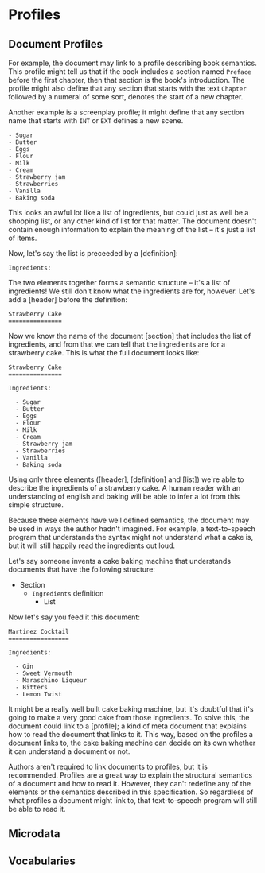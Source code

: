 Profiles
========

Document Profiles
-----------------

For example, the document may link to a profile describing book semantics. This profile might tell us that if the book includes a section named `Preface` before the first chapter, then that section is the book's introduction. The profile might also define that any section that starts with the text `Chapter` followed by a numeral of some sort, denotes the start of a new chapter.

Another example is a screenplay profile; it might define that any section name that starts with `INT` or `EXT` defines a new scene.


```
- Sugar
- Butter
- Eggs
- Flour
- Milk
- Cream
- Strawberry jam
- Strawberries
- Vanilla
- Baking soda
```

This looks an awful lot like a list of ingredients, but could just as well be a shopping list, or any other kind of list for that matter. The document doesn't contain enough information to explain the meaning of the list – it's just a list of items.

Now, let's say the list is preceeded by a [definition]:

```
Ingredients:
```

The two elements together forms a semantic structure – it's a list of ingredients! We still don't know what the ingredients are for, however. Let's add a [header] before the definition:

```
Strawberry Cake
===============
```

Now we know the name of the document [section] that includes the list of ingredients, and from that we can tell that the ingredients are for a strawberry cake. This is what the full document looks like:

```
Strawberry Cake
===============

Ingredients:

  - Sugar
  - Butter
  - Eggs
  - Flour
  - Milk
  - Cream
  - Strawberry jam
  - Strawberries
  - Vanilla
  - Baking soda
```

Using only three elements ([header], [definition] and [list]) we're able to describe the ingredients of a strawberry cake. A human reader with an understanding of english and baking will be able to infer a lot from this simple structure.

Because these elements have well defined semantics, the document may be used in ways the author hadn't imagined. For example, a text-to-speech program that understands the syntax might not understand what a cake is, but it will still happily read the ingredients out loud.

Let's say someone invents a cake baking machine that understands documents that have the following structure:

- Section
  + `Ingredients` definition
    * List

Now let's say you feed it this document:

```
Martinez Cocktail
=================

Ingredients:

  - Gin
  - Sweet Vermouth
  - Maraschino Liqueur
  - Bitters
  - Lemon Twist
```

It might be a really well built cake baking machine, but it's doubtful that it's going to make a very good cake from those ingredients. To solve this, the document could link to a [profile]; a kind of meta document that explains how to read the document that links to it. This way, based on the profiles a document links to, the cake baking machine can decide on its own whether it can understand a document or not.

Authors aren't required to link documents to profiles, but it is recommended. Profiles are a great way to explain the structural semantics of a document and how to read it. However, they can't redefine any of the elements or the semantics described in this specification. So regardless of what profiles a document might link to, that text-to-speech program will still be able to read it.

Microdata
---------

Vocabularies
------------